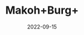 ---
title: 'Makoh+Burg+'
date: '2022-09-15' 
metatag: '' 
inventory: '0' 
draft: false 
# meta description 
shortDescripton: ''
description: 'Herb'
longdescription: ''
featured: True
# product Price
price: '130.0'
# Product Short Description
shortDescription: ''
productID: 'E410C640-3126-ED11-9968-005056B3A416'
type: 'products'
category: 'Herb' 
thumnailproduct: 'https://aminsaddiquidawakhana.eralive.net/images/products/E410C640-3126-ED11-9968-005056B3A4161.png' 
images:
  - image: 'images/products/E410C640-3126-ED11-9968-005056B3A4161.png'  
Variants:
---